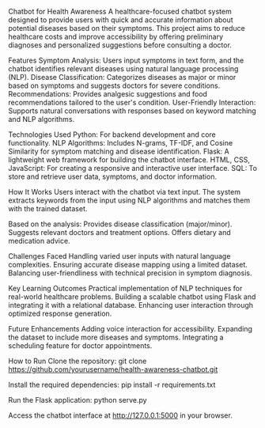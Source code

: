 Chatbot for Health Awareness
A healthcare-focused chatbot system designed to provide users with quick and accurate information about potential diseases based on their symptoms. This project aims to reduce healthcare costs and improve accessibility by offering preliminary diagnoses and personalized suggestions before consulting a doctor.


Features
Symptom Analysis: Users input symptoms in text form, and the chatbot identifies relevant diseases using natural language processing (NLP).
Disease Classification: Categorizes diseases as major or minor based on symptoms and suggests doctors for severe conditions.
Recommendations: Provides analgesic suggestions and food recommendations tailored to the user's condition.
User-Friendly Interaction: Supports natural conversations with responses based on keyword matching and NLP algorithms.


Technologies Used
Python: For backend development and core functionality.
NLP Algorithms: Includes N-grams, TF-IDF, and Cosine Similarity for symptom matching and disease identification.
Flask: A lightweight web framework for building the chatbot interface.
HTML, CSS, JavaScript: For creating a responsive and interactive user interface.
SQL: To store and retrieve user data, symptoms, and doctor information.


How It Works
Users interact with the chatbot via text input.
The system extracts keywords from the input using NLP algorithms and matches them with the trained dataset.


Based on the analysis:
Provides disease classification (major/minor).
Suggests relevant doctors and treatment options.
Offers dietary and medication advice.


Challenges Faced
Handling varied user inputs with natural language complexities.
Ensuring accurate disease mapping using a limited dataset.
Balancing user-friendliness with technical precision in symptom diagnosis.


Key Learning Outcomes
Practical implementation of NLP techniques for real-world healthcare problems.
Building a scalable chatbot using Flask and integrating it with a relational database.
Enhancing user interaction through optimized response generation.


Future Enhancements
Adding voice interaction for accessibility.
Expanding the dataset to include more diseases and symptoms.
Integrating a scheduling feature for doctor appointments.


How to Run
Clone the repository:
git clone https://github.com/yourusername/health-awareness-chatbot.git

Install the required dependencies:
pip install -r requirements.txt

Run the Flask application:
python serve.py

Access the chatbot interface at  http://127.0.0.1:5000 in your browser.
